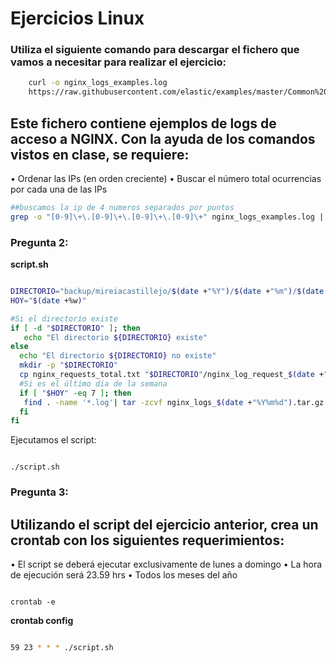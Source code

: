 
# Ejercicios Linux

### Utiliza el siguiente comando para descargar el fichero que vamos a necesitar para realizar el ejercicio:
```sh
    curl -o nginx_logs_examples.log
    https://raw.githubusercontent.com/elastic/examples/master/Common%20Data%20Formats/nginx_logs/nginx_logs

```
## Este fichero contiene ejemplos de logs de acceso a NGINX. Con la ayuda de los comandos vistos en clase, se requiere:
• Ordenar las IPs (en orden creciente)
• Buscar el número total ocurrencias por cada una de las IPs

```sh
##buscamos la ip de 4 numeros separados por puntos
grep -o "[0-9]\+\.[0-9]\+\.[0-9]\+\.[0-9]\+" nginx_logs_examples.log | sort -n | uniq -c | awk '{print $2"-> "$1}' > nginx_requests_total.txt

```

### Pregunta 2:

**script.sh**

```sh

DIRECTORIO="backup/mireiacastillejo/$(date +"%Y")/$(date +"%m")/$(date +"%d")"
HOY="$(date +%w)"

#Si el directorio existe
if [ -d "$DIRECTORIO" ]; then
   echo "El directorio ${DIRECTORIO} existe"
else
  echo "El directorio ${DIRECTORIO} no existe"
  mkdir -p "$DIRECTORIO"
  cp nginx_requests_total.txt "$DIRECTORIO"/nginx_log_request_$(date +"%Y%m%d").log
  #Si es el último dia de la semana
  if [ "$HOY" -eq 7 ]; then
   find . -name '*.log'| tar -zcvf nginx_logs_$(date +"%Y%m%d").tar.gz -T -
  fi
fi

```
Ejecutamos el script:

```console

./script.sh

```
  
### Pregunta 3:

## Utilizando el script del ejercicio anterior, crea un crontab con los siguientes requerimientos:
• El script se deberá ejecutar exclusivamente de lunes a domingo
• La hora de ejecución será 23.59 hrs
• Todos los meses del año
 
```console

crontab -e

```
**crontab config**
```sh

59 23 * * * ./script.sh

```